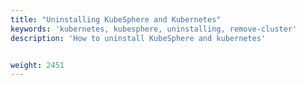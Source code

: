 ```yaml
---
title: "Uninstalling KubeSphere and Kubernetes"
keywords: 'kubernetes, kubesphere, uninstalling, remove-cluster'
description: 'How to uninstall KubeSphere and kubernetes'


weight: 2451
---
```

